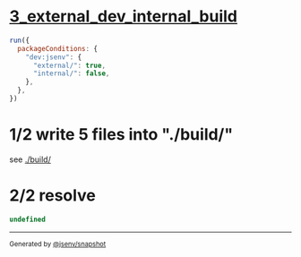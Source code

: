 # [3_external_dev_internal_build](../../development_condition.test.mjs#L63)

```js
run({
  packageConditions: {
    "dev:jsenv": {
      "external/": true,
      "internal/": false,
    },
  },
})
```

# 1/2 write 5 files into "./build/"

see [./build/](./build/)

# 2/2 resolve

```js
undefined
```

---

<sub>
  Generated by <a href="https://github.com/jsenv/core/tree/main/packages/tooling/snapshot">@jsenv/snapshot</a>
</sub>
